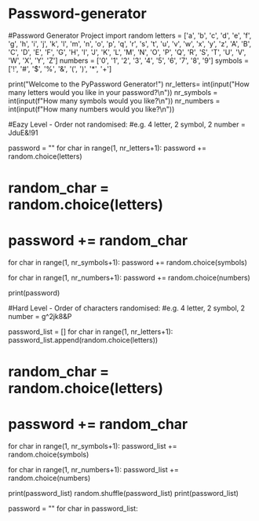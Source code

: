 # Password-generator
#Password Generator Project
import random
letters = ['a', 'b', 'c', 'd', 'e', 'f', 'g', 'h', 'i', 'j', 'k', 'l', 'm', 'n', 'o', 'p', 'q', 'r', 's', 't', 'u', 'v', 'w', 'x', 'y', 'z', 'A', 'B', 'C', 'D', 'E', 'F', 'G', 'H', 'I', 'J', 'K', 'L', 'M', 'N', 'O', 'P', 'Q', 'R', 'S', 'T', 'U', 'V', 'W', 'X', 'Y', 'Z']
numbers = ['0', '1', '2', '3', '4', '5', '6', '7', '8', '9']
symbols = ['!', '#', '$', '%', '&', '(', ')', '*', '+']

print("Welcome to the PyPassword Generator!")
nr_letters= int(input("How many letters would you like in your password?\n")) 
nr_symbols = int(input(f"How many symbols would you like?\n"))
nr_numbers = int(input(f"How many numbers would you like?\n"))

#Eazy Level - Order not randomised:
#e.g. 4 letter, 2 symbol, 2 number = JduE&!91


password = ""
for char in range(1, nr_letters+1):
  password += random.choice(letters)
  # random_char = random.choice(letters)
  # password += random_char

for char in range(1, nr_symbols+1):
  password += random.choice(symbols)

for char in range(1, nr_numbers+1):
  password += random.choice(numbers)

print(password)


#Hard Level - Order of characters randomised:
#e.g. 4 letter, 2 symbol, 2 number = g^2jk8&P

password_list = []
for char in range(1, nr_letters+1):
  password_list.append(random.choice(letters))
  # random_char = random.choice(letters)
  # password += random_char

for char in range(1, nr_symbols+1):
  password_list += random.choice(symbols)

for char in range(1, nr_numbers+1):
  password_list += random.choice(numbers)

print(password_list)
random.shuffle(password_list)
print(password_list)


password = ""
for char in password_list:
